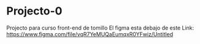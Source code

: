 # Projecto-0
Projecto para curso front-end de tomillo
El figma esta debajo de este Link:
https://www.figma.com/file/vqR7YeMUQaEumqxR0YFwiz/Untitled
